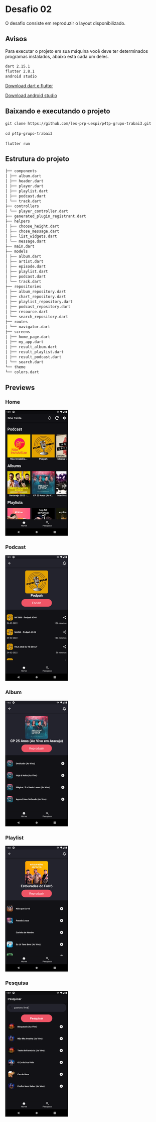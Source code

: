 # Desafio 02

O desafio consiste em reproduzir o layout disponibilizado.

## Avisos

Para executar o projeto em sua máquina você deve ter determinados programas instalados, abaixo está cada um deles.

    dart 2.15.1
    flutter 2.8.1
    android studio

<a href="https://docs.flutter.dev/get-started/install">Download dart e flutter</a>

<a href="https://developer.android.com/studio#downloads">Download android studio</a>

## Baixando e executando o projeto

    git clone https://github.com/les-prp-uespi/p4tp-grupo-trabai3.git

    cd p4tp-grupo-trabai3

    flutter run

## Estrutura do projeto

    ├── components
    │ ├── album.dart
    │ ├── header.dart
    │ ├── player.dart
    │ ├── playlist.dart
    │ ├── podcast.dart
    │ └── track.dart
    ├── controllers
    │ └── player_controller.dart
    ├── generated_plugin_registrant.dart
    ├── helpers
    │ ├── choose_height.dart
    │ ├── chose_message.dart
    │ ├── list_widgets.dart
    │ └── message.dart
    ├── main.dart
    ├── models
    │ ├── album.dart
    │ ├── artist.dart
    │ ├── episode.dart
    │ ├── playlist.dart
    │ ├── podcast.dart
    │ └── track.dart
    ├── repositories
    │ ├── album_repository.dart
    │ ├── chart_repository.dart
    │ ├── playlist_repository.dart
    │ ├── podcast_repository.dart
    │ ├── resource.dart
    │ └── search_repository.dart
    ├── routes
    │ └── navigator.dart
    ├── screens
    │ ├── home_page.dart
    │ ├── my_app.dart
    │ ├── result_album.dart
    │ ├── result_playlist.dart
    │ ├── result_podcast.dart
    │ └── search.dart
    └── theme
    └── colors.dart

## Previews

### Home

<img src="assets/images/home.png" width="200">

### Podcast

<img src="assets/images/podcast.png" width="200">

### Album

<img src="assets/images/album.png" width="200">

### Playlist

<img src="assets/images/playlist.png" width="200">

### Pesquisa

<img src="assets/images/search.png" width="200">
